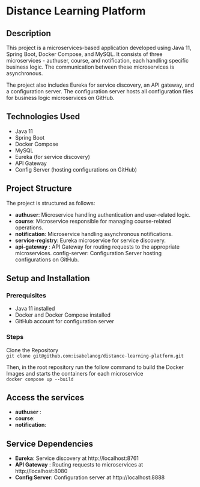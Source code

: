 # Distance Learning Platform
## Description
This project is a microservices-based application developed using Java 11, Spring Boot, Docker Compose, and MySQL. It consists of three microservices - authuser, course, and notification, each handling specific business logic. The communication between these microservices is asynchronous.

The project also includes Eureka for service discovery, an API gateway, and a configuration server. The configuration server hosts all configuration files for business logic microservices on GitHub.

## Technologies Used
- Java 11
- Spring Boot
- Docker Compose
- MySQL
- Eureka (for service discovery)
- API Gateway
- Config Server (hosting configurations on GitHub)
## Project Structure
The project is structured as follows:

- **authuser**: Microservice handling authentication and user-related logic.
- **course**: Microservice responsible for managing course-related operations.
- **notification**: Microservice handling asynchronous notifications.
- **service-registry**: Eureka microservice for service discovery.
- **api-gateway** : API Gateway for routing requests to the appropriate microservices.
config-server: Configuration Server hosting configurations on GitHub.
## Setup and Installation
### Prerequisites
- Java 11 installed
- Docker and Docker Compose installed
- GitHub account for configuration server
### Steps
Clone the Repository \
`git clone git@github.com:isabelanog/distance-learning-platform.git` 

Then, in the root repository run the follow command to build the Docker Images and starts the containers for each microservice \
`docker compose up --build` 

## Access the services
- **authuser** : 
- **course**: 
- **notification**: 
## Service Dependencies
- **Eureka**: Service discovery at http://localhost:8761
- **API Gateway** : Routing requests to microservices at http://localhost:8080
- **Config Server**: Configuration server at http://localhost:8888